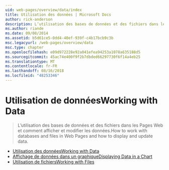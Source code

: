 ```yaml
---
uid: web-pages/overview/data/index
title: Utilisation des données | Microsoft Docs
author: rick-anderson
description: L’utilisation des bases de données et des fichiers dans les Pages Web et comment afficher et modifier les données.
ms.author: riande
ms.date: 09/08/2014
ms.assetid: b5d61ce5-0dd4-40ef-939f-c4b17bcb9c3b
msc.legacyurl: /web-pages/overview/data
msc.type: chapter
ms.openlocfilehash: e09d972228e92a041efea94253a1078a635188d5
ms.sourcegitcommit: 45ac74e400f9f2b7dbded66297730f6f14a4eb25
ms.translationtype: MT
ms.contentlocale: fr-FR
ms.lasthandoff: 08/16/2018
ms.locfileid: "48253346"
---
```

<a name="working-with-data"></a><span data-ttu-id="5839d-103">Utilisation de données</span><span class="sxs-lookup"><span data-stu-id="5839d-103">Working with Data</span></span>
====================
> <span data-ttu-id="5839d-104">L’utilisation des bases de données et des fichiers dans les Pages Web et comment afficher et modifier les données.</span><span class="sxs-lookup"><span data-stu-id="5839d-104">How to work with databases and files in Web Pages and how to display and update data.</span></span>


- [<span data-ttu-id="5839d-105">Utilisation des données</span><span class="sxs-lookup"><span data-stu-id="5839d-105">Working with Data</span></span>](5-working-with-data.md)
- [<span data-ttu-id="5839d-106">Affichage de données dans un graphique</span><span class="sxs-lookup"><span data-stu-id="5839d-106">Displaying Data in a Chart</span></span>](7-displaying-data-in-a-chart.md)
- [<span data-ttu-id="5839d-107">Utilisation de fichiers</span><span class="sxs-lookup"><span data-stu-id="5839d-107">Working with Files</span></span>](working-with-files.md)
